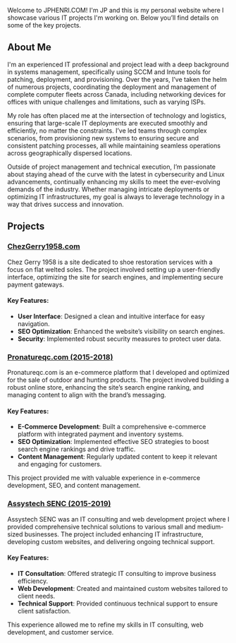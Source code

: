 
Welcome to JPHENRI.COM! I'm JP and this is my personal website where I showcase various IT projects I'm working on. Below you’ll find details on some of the key projects.

## About Me
I'm an experienced IT professional and project lead with a deep background in systems management, specifically using SCCM and Intune tools for patching, deployment, and provisioning. Over the years, I’ve taken the helm of numerous projects, coordinating the deployment and management of complete computer fleets across Canada, including networking devices for offices with unique challenges and limitations, such as varying ISPs.

My role has often placed me at the intersection of technology and logistics, ensuring that large-scale IT deployments are executed smoothly and efficiently, no matter the constraints. I’ve led teams through complex scenarios, from provisioning new systems to ensuring secure and consistent patching processes, all while maintaining seamless operations across geographically dispersed locations. 

Outside of project management and technical execution, I’m passionate about staying ahead of the curve with the latest in cybersecurity and Linux advancements, continually enhancing my skills to meet the ever-evolving demands of the industry. Whether managing intricate deployments or optimizing IT infrastructures, my goal is always to leverage technology in a way that drives success and innovation. 


## Projects

### [ChezGerry1958.com](https://chezgerry1958.com)
Chez Gerry 1958 is a site dedicated to shoe restoration services with a focus on flat welted soles. The project involved setting up a user-friendly interface, optimizing the site for search engines, and implementing secure payment gateways.

#### Key Features:
- **User Interface**: Designed a clean and intuitive interface for easy navigation.
- **SEO Optimization**: Enhanced the website’s visibility on search engines.
- **Security**: Implemented robust security measures to protect user data.

### [Pronatureqc.com (2015-2018)](https://web.archive.org/web/20171012223444/https://www.pronatureqc.com/)
Pronatureqc.com is an e-commerce platform that I developed and optimized for the sale of outdoor and hunting products. The project involved building a robust online store, enhancing the site’s search engine ranking, and managing content to align with the brand’s messaging.

#### Key Features:
- **E-Commerce Development**: Built a comprehensive e-commerce platform with integrated payment and inventory systems.
- **SEO Optimization**: Implemented effective SEO strategies to boost search engine rankings and drive traffic.
- **Content Management**: Regularly updated content to keep it relevant and engaging for customers.

This project provided me with valuable experience in e-commerce development, SEO, and content management.

### [Assystech SENC (2015-2019)](https://web.archive.org/web/20181229095915/https://assystech.com/)
Assystech SENC was an IT consulting and web development project where I provided comprehensive technical solutions to various small and medium-sized businesses. The project included enhancing IT infrastructure, developing custom websites, and delivering ongoing technical support.

#### Key Features:
- **IT Consultation**: Offered strategic IT consulting to improve business efficiency.
- **Web Development**: Created and maintained custom websites tailored to client needs.
- **Technical Support**: Provided continuous technical support to ensure client satisfaction.


This experience allowed me to refine my skills in IT consulting, web development, and customer service.
